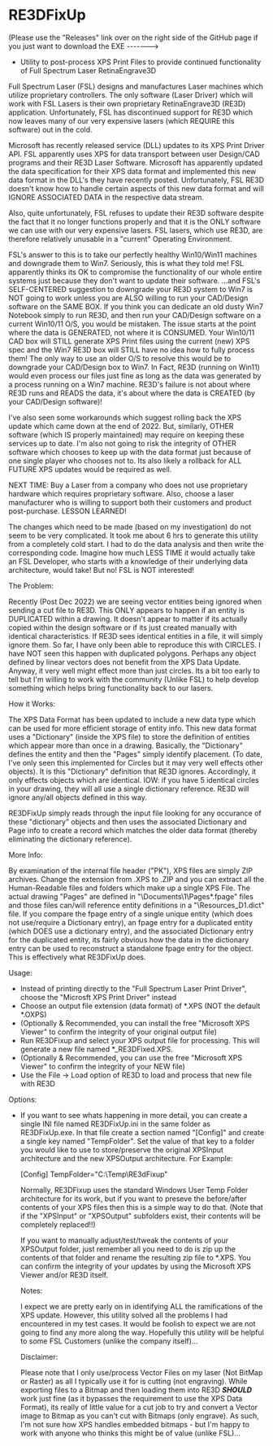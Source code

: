 # RE3DFixUp
(Please use the "Releases" link over on the right side of the GitHub page if you just want to download the EXE ------->

- Utility to post-process XPS Print Files to provide continued functionality of Full Spectrum Laser RetinaEngrave3D

Full Spectrum Laser (FSL) designs and manufactures Laser machines which utilize proprietary controllers.  The only software
(Laser Driver) which will work with FSL Lasers is their own proprietary RetinaEngrave3D (RE3D) application.  Unfortunately,
FSL has discontinued support for RE3D which now leaves many of our very expensive lasers (which REQUIRE this software)
out in the cold.

Microsoft has recently released service (DLL) updates to its XPS Print Driver API.  FSL apparently uses XPS for data 
transport between user Design/CAD programs and their RE3D Laser Software.  Microsoft has apparently updated the data
specification for their XPS data format and implemented this new data format in the DLL's they have recently posted.
Unfortunately, FSL RE3D doesn't know how to handle certain aspects of this new data format and will IGNORE ASSOCIATED
DATA in the respective data stream.

Also, quite unfortunately, FSL refuses to update their RE3D software despite the fact that it no longer functions properly
and that it is the ONLY software we can use with our very expensive lasers.  FSL lasers, which use RE3D, are therefore
relatively unusable in a "current" Operating Environment.

FSL's answer to this is to take our perfectly healthy Win10/Win11 machines and downgrade them to Win7.  Seriously, this is what
they told me!  FSL apparently thinks its OK to compromise the functionality of our whole entire systems just because
they don't want to update their software.  ...and FSL's SELF-CENTERED suggestion to downgrade your RE3D system to Win7 is 
NOT going to work unless you are ALSO willing to run your CAD/Design software on the SAME BOX.  If you think you can dedicate an 
old dusty Win7 Notebook simply to run RE3D, and then run your CAD/Design software on a current Win10/11 O/S, you would be mistaken.
The issue starts at the point where the data is GENERATED, not where it is CONSUMED.  Your Win10/11 CAD box will STILL generate
XPS Print files using the current (new) XPS spec and the Win7 RE3D box will STILL have no idea how to fully process them!  The 
only way to use an older O/S to resolve this would be to downgrade your CAD/Design box to Win7.  In Fact, RE3D (running on Win11)
would even process our files just fine as long as the data was generated by a process running on a Win7 machine.  RE3D's failure is 
not about where RE3D runs and READS the data, it's about where the data is CREATED (by your CAD/Design software)!

I've also seen some workarounds which suggest rolling back the XPS update which came down at the end of 2022.  But, similarly,
OTHER software (which IS properly maintained) may require on keeping these services up to date.  I'm also not going to
risk the integrity of OTHER software which chooses to keep up with the data format just because of one single player who 
chooses not to.  Its also likely a rollback for ALL FUTURE XPS updates would be required as well.

NEXT TIME:  Buy a Laser from a company who does not use proprietary hardware which requires proprietary software.  Also,
choose a laser manufacturer who is willing to support both their customers and product post-purchase.  LESSON LEARNED!

The changes which need to be made (based on my investigation) do not seem to be very complicated.  It took me about 6 hrs
to generate this utility from a completely cold start.  I had to do the data analysis and then write the corresponding code.
Imagine how much LESS TIME it would actually take an FSL Developer, who starts with a knowledge of their underlying
data architecture, would take!  But no!  FSL is NOT interested!

The Problem:

Recently (Post Dec 2022) we are seeing vector entities being ignored when sending a cut file to RE3D.  This ONLY appears to
happen if an entity is DUPLICATED within a drawing.  It doesn't appear to matter if its actually copied within the design
software or if its just created manually with identical characteristics.  If RE3D sees identical entities in a file, it will
simply ignore them.  So far, I have only been able to reproduce this with CIRCLES.  I have NOT seen this happen with duplicated
polygons.  Perhaps any object defined by linear vectors does not benefit from the XPS Data Update.  Anyway, it very well might
effect more than just circles.  Its a bit too early to tell but I'm willing to work with the community (Unlike FSL) to help
develop something which helps bring functionality back to our lasers.

How it Works:

The XPS Data Format has been updated to include a new data type which can be used for more efficient storage of entity info.
This new data format uses a "Dictionary" (inside the XPS file) to store the definition of entities which appear more than once
in a drawing.  Basically, the "Dictionary" defines the entity and then the "Pages" simply identify placement.  (To date, I've 
only seen this implemented for Circles but it may very well effects other objects).  It is this "Dictionary" definition
that RE3D ignores.  Accordingly, it only effects objects which are identical.  IOW:  if you have 5 identical circles in your 
drawing, they will all use a single dictionary reference.  RE3D will ignore any/all objects defined in this way.

RE3DFixUp simply reads through the input file looking for any occurance of these "dictionary" objects and then uses the associated
Dictionary and Page info to create a record which matches the older data format (thereby eliminating the dictionary reference).

More Info:

By examination of the internal file header ("PK"), XPS files are simply ZIP archives.  Change the extension from .XPS to .ZIP
and you can extract all the Human-Readable files and folders which make up a single XPS File.  The actual drawing "Pages" are defined in
"\Documents\1\Pages\*.fpage" files and those files can/will reference entity definitions in a "\Resources\_D1.dict" file. If you
compare the fpage entry of a single unique entity (which does not use/require a Dictionary entry), an fpage entry for a
duplicated entity (which DOES use a dictionary entry), and the associated Dictionary entry for the duplicated entity, its fairly obvious
how the data in the dictionary entry can be used to reconstruct a standalone fpage entry for the object.  This is effectively what
RE3DFixUp does.

Usage:  

- Instead of printing directly to the "Full Spectrum Laser Print Driver", choose the "Microsft XPS Print Driver" instead
- Choose an output file extension (data format) of *.XPS (NOT the default *.OXPS)
- (Optionally & Recommended, you can install the free "Microsoft XPS Viewer" to confirm the integrity of your original output file)
- Run RE3DFixup and select your XPS output file for processing.  This will generate a new file named *_RE3DFixed.XPS.
- (Optionally & Recommended, you can use the free "Microsoft XPS Viewer" to confirm the integrity of your NEW file)
- Use the File -> Load option of RE3D to load and process that new file with RE3D

Options:

- If you want to see whats happening in more detail, you can create a single INI file named RE3DFixUp.ini in the same folder as 
  RE3DFixUp.exe.  In that file create a section named "[Config]" and create a single key named "TempFolder".  Set the value of
  that key to a folder you would like to use to store/preserve the original XPSInput architecture and the new XPSOutput architecture.
  For Example:
  
  [Config]
  TempFolder="C:\Temp\RE3dFixup"
  
  Normally, RE3DFixup uses the standard Windows User Temp Folder architecture for its work, but if you want to preseve the before/after
  contents of your XPS files then this is a simple way to do that.  (Note that if the "XPSInput" or "XPSOutput" subfolders exist, their
  contents will be completely replaced!!)
  
  If you want to manually adjust/test/tweak the contents of your XPSOutput folder, just remember all you need to do is zip up the contents
  of that folder and rename the resulting zip file to *.XPS.  You can confirm the integrity of your updates by using the 
  Microsoft XPS Viewer and/or RE3D itself.
  
  Notes:
  
  I expect we are pretty early on in identifying ALL the ramifications of the XPS update.  However, this utility solved all the problems
  I had encountered in my test cases.  It would be foolish to expect we are not going to find any more along the way.  Hopefully
  this utility will be helpful to some FSL Customers (unlike the company itself)...
  
  Disclaimer:  
  
  Please note that I only use/process Vector Files on my laser (Not BitMap or Raster) as all I typically use it for is cutting (not engraving).
  While exporting files to a Bitmap and then loading them into RE3D ***SHOULD*** work just fine (as it bypasses the requirement to use
  the XPS Data Format), its really of little value for a cut job to try and convert a Vector image to Bitmap as you can't cut with 
  Bitmaps (only engrave).  As such, I'm not sure how XPS handles embedded bitmaps - but I'm happy to work with anyone who thinks this might
  be of value (unlike FSL)...
  


